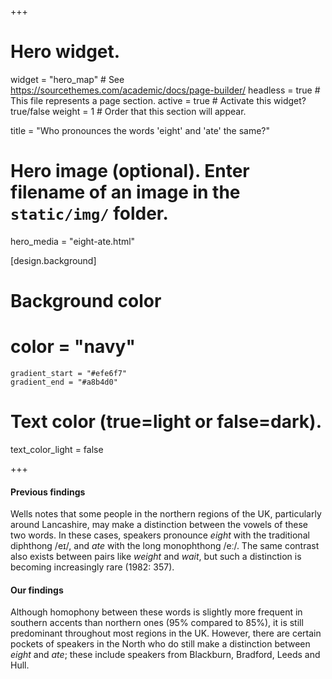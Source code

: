 +++
# Hero widget.
widget = "hero_map"  # See https://sourcethemes.com/academic/docs/page-builder/
headless = true  # This file represents a page section.
active = true  # Activate this widget? true/false
weight = 1  # Order that this section will appear.

title = "Who pronounces the words 'eight' and 'ate' the same?"

# Hero image (optional). Enter filename of an image in the `static/img/` folder.
hero_media = "eight-ate.html"

[design.background]

  # Background color
  # color = "navy"
    gradient_start = "#efe6f7"
    gradient_end = "#a8b4d0"
   
  # Text color (true=light or false=dark).
  text_color_light = false

+++

#### Previous findings
Wells notes that some people in the northern regions of the UK, particularly around Lancashire, may make a distinction between the vowels of these two words. In these cases, speakers pronounce _eight_ with the traditional diphthong /eɪ/, and _ate_ with the long monophthong /eː/. The same contrast also exists between pairs like _weight_ and _wait_, but such a distinction is becoming increasingly rare (1982: 357).

#### Our findings
Although homophony between these words is slightly more frequent in southern accents than northern ones (95% compared to 85%), it is still predominant throughout most regions in the UK. However, there are certain pockets of speakers in the North who do still make a distinction between _eight_ and _ate_; these include speakers from Blackburn, Bradford, Leeds and Hull.